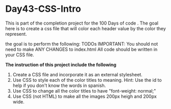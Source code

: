 # Day43-CSS-Intro

This is part of the completion project for the 100 Days of code .
The goal here is to create a css file that will color each header value by the color they represent.

the goal is to perform the following: TODOs
IMPORTANT: You should not need to make ANY CHANGES to index.html
All code should be written in your CSS file.

**The instruction of this project include the following**

1. Create a CSS file and incorporate it as an external stylesheet.
2. Use CSS to style each of the color titles to meaning. 
Hint: Use the id to help if you don't know the words in spanish.
3. Use CSS to change all the color titles to have "font-weight: normal;"
4. Use CSS (not HTML) to make all the images 200px heigh and 200px wide. 

